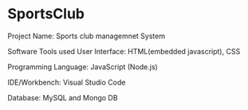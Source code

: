 # SportsClub
Project Name: Sports club managemnet System

Software Tools used
User Interface: HTML(embedded javascript), CSS

Programming Language: JavaScript (Node.js)

IDE/Workbench: Visual Studio Code

Database: MySQL and Mongo DB

